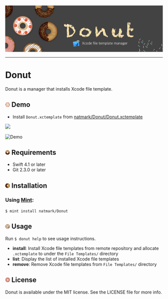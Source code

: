 ![Header](https://github.com/natmark/Donut/blob/master/Resources/header.png?raw=true)

---

# Donut
Donut is a manager that installs Xcode file template.

<!-- 
## Demo -->
<h2><img src="https://github.com/natmark/Donut/blob/master/Resources/donut1.png?raw=true" width="3%">&nbsp;Demo</h2>

- Install `Donut.xctemplate` from [natmark/Donut/Donut.xctemplate](https://github.com/natmark/Donut/tree/master/Donut.xctemplate)

<img src="https://github.com/natmark/Donut/blob/natmark/UpdateReadme/Resources/templateIcon.png?raw=true" width="5%">

![Demo](https://github.com/natmark/Donut/blob/natmark/UpdateReadme/Resources/Demo.gif?raw=true)

<!-- 
## Requirements -->
<h2><img src="https://github.com/natmark/Donut/blob/master/Resources/donut2.png?raw=true" width="3%">&nbsp;Requirements</h2>

- Swift 4.1 or later
- Git 2.3.0 or later

<!-- 
## Installation -->
<h2><img src="https://github.com/natmark/Donut/blob/master/Resources/donut3.png?raw=true" width="3%">&nbsp;Installation</h2>

### Using [Mint](https://github.com/yonaskolb/Mint):
`$ mint install natmark/Donut`

<!-- 
## Usage -->
<h2><img src="https://github.com/natmark/Donut/blob/master/Resources/donut4.png?raw=true" width="3%">&nbsp;Usage</h2>

Run `$ donut help` to see usage instructions.

- **install**: Install Xcode file templates from remote repository and allocate `.xctemplate` to under the `File Templates/` directory
- **list**: Display the list of installed Xcode file templates
- **remove**: Remove Xcode file templates from `File Templates/` directory

<!-- 
## License -->
<h2><img src="https://github.com/natmark/Donut/blob/master/Resources/donut5.png?raw=true" width="3%">&nbsp;License</h2>

Donut is available under the MIT license. See the LICENSE file for more info.
